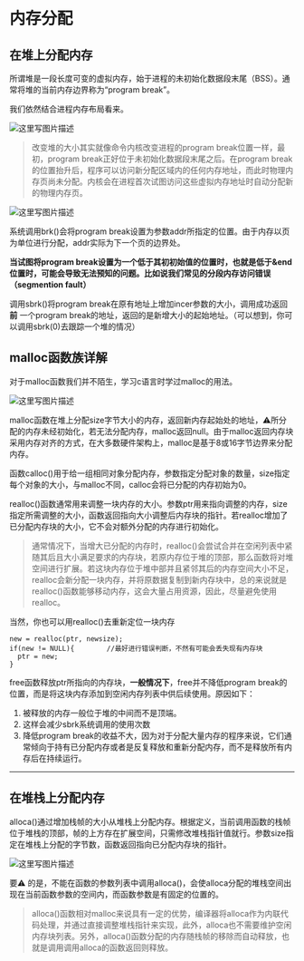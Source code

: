 内存分配
==========

在堆上分配内存
------
所谓堆是一段长度可变的虚拟内存，始于进程的未初始化数据段末尾（BSS）。通常将堆的当前内存边界称为“program break”。

我们依然结合进程内存布局看来。

![这里写图片描述](http://img.blog.csdn.net/20170717100735727?watermark/2/text/aHR0cDovL2Jsb2cuY3Nkbi5uZXQvU2VxdWluX1lG/font/5a6L5L2T/fontsize/400/fill/I0JBQkFCMA==/dissolve/70/gravity/SouthEast)

>改变堆的大小其实就像命令内核改变进程的program break位置一样，最初，program break正好位于未初始化数据段末尾之后。在program break的位置抬升后，程序可以访问新分配区域内的任何内存地址，而此时物理内存页尚未分配。内核会在进程首次试图访问这些虚拟内存地址时自动分配新的物理内存页。

![这里写图片描述](http://img.blog.csdn.net/20170619183805524?watermark/2/text/aHR0cDovL2Jsb2cuY3Nkbi5uZXQvU2VxdWluX1lG/font/5a6L5L2T/fontsize/400/fill/I0JBQkFCMA==/dissolve/70/gravity/SouthEast)

系统调用brk()会将program break设置为参数addr所指定的位置。由于内存以页为单位进行分配，addr实际为下一个页的边界处。

**当试图将program break设置为一个低于其初初始值的位置时，也就是低于&end位置时，可能会导致无法预知的问题。比如说我们常见的分段内存访问错误（segmention fault）**

调用sbrk()将program break在原有地址上增加incer参数的大小，调用成功返回 **前** 一个program break的地址，返回的是新增大小的起始地址。（可以想到，你可以调用sbrk(0)去跟踪一个堆的情况）


malloc函数族详解
------
对于malloc函数我们并不陌生，学习c语言时学过malloc的用法。

![这里写图片描述](http://img.blog.csdn.net/20170717101842302?watermark/2/text/aHR0cDovL2Jsb2cuY3Nkbi5uZXQvU2VxdWluX1lG/font/5a6L5L2T/fontsize/400/fill/I0JBQkFCMA==/dissolve/70/gravity/SouthEast)

malloc函数在堆上分配size字节大小的内存，返回新内存起始处的地址，⚠️所分配的内存未经初始化，若无法分配内存，malloc返回null。由于malloc返回内存块采用内存对齐的方式，在大多数硬件架构上，malloc是基于8或16字节边界来分配内存。

函数calloc()用于给一组相同对象分配内存，参数指定分配对象的数量，size指定每个对象的大小，与malloc不同，calloc会将已分配的内存初始为0。

realloc()函数通常用来调整一块内存的大小。参数ptr用来指向调整的内存，size指定所需调整的大小，函数返回指向大小调整后内存块的指针。若realloc增加了已分配内存块的大小，它不会对额外分配的内存进行初始化。

>通常情况下，当增大已分配的内存时，realloc()会尝试合并在空闲列表中紧随其后且大小满足要求的内存块，若原内存位于堆的顶部，那么函数将对堆空间进行扩展。若这块内存位于堆中部并且紧邻其后的内存空间大小不足，realloc会新分配一块内存，并将原数据复制到新内存块中，总的来说就是realloc()函数能够移动内存，这会大量占用资源，因此，尽量避免使用realloc。

当然，你也可以用realloc()去重新定位一块内存
```
new = realloc(ptr, newsize);
if(new != NULL){        //最好进行错误判断，不然有可能会丢失现有内存块
  ptr = new;
}
```

free函数释放ptr所指向的内存块，**一般情况下**，free并不降低program break的位置，而是将这块内存添加到空闲内存列表中供后续使用。原因如下：
 1. 被释放的内存一般位于堆的中间而不是顶端。
 2. 这样会减少sbrk系统调用的使用次数
 3. 降低program break的收益不大，因为对于分配大量内存的程序来说，它们通常倾向于持有已分配内存或者是反复释放和重新分配内存，而不是释放所有内存后在持续运行。


------------------

在堆栈上分配内存
--------

alloca()通过增加栈帧的大小从堆栈上分配内存。根据定义，当前调用函数的栈帧位于堆栈的顶部，帧的上方存在扩展空间，只需修改堆栈指针值就行。参数size指定在堆栈上分配的字节数，函数返回指向已分配内存块的指针。

![这里写图片描述](http://img.blog.csdn.net/20170717173301143?watermark/2/text/aHR0cDovL2Jsb2cuY3Nkbi5uZXQvU2VxdWluX1lG/font/5a6L5L2T/fontsize/400/fill/I0JBQkFCMA==/dissolve/70/gravity/SouthEast)

要⚠️ 的是，不能在函数的参数列表中调用alloca()，会使alloca分配的堆栈空间出现在当前函数参数的空间内，而函数参数是有固定的位置的。

>alloca()函数相对malloc来说具有一定的优势，编译器将alloca作为内联代码处理，并通过直接调整堆栈指针来实现，此外，alloca也不需要维护空闲内存块列表。另外，alloca()函数分配的内存随栈帧的移除而自动释放，也就是调用调用alloca的函数返回则释放。
